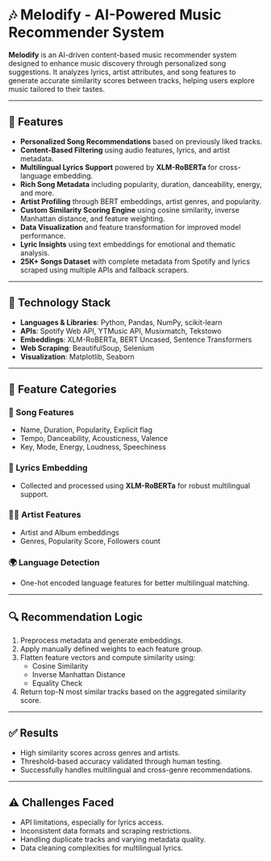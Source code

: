 # 🎶 Melodify - AI-Powered Music Recommender System

**Melodify** is an AI-driven content-based music recommender system designed to enhance music discovery through personalized song suggestions. It analyzes lyrics, artist attributes, and song features to generate accurate similarity scores between tracks, helping users explore music tailored to their tastes.

---

## 🚀 Features

- **Personalized Song Recommendations** based on previously liked tracks.
- **Content-Based Filtering** using audio features, lyrics, and artist metadata.
- **Multilingual Lyrics Support** powered by **XLM-RoBERTa** for cross-language embedding.
- **Rich Song Metadata** including popularity, duration, danceability, energy, and more.
- **Artist Profiling** through BERT embeddings, artist genres, and popularity.
- **Custom Similarity Scoring Engine** using cosine similarity, inverse Manhattan distance, and feature weighting.
- **Data Visualization** and feature transformation for improved model performance.
- **Lyric Insights** using text embeddings for emotional and thematic analysis.
- **25K+ Songs Dataset** with complete metadata from Spotify and lyrics scraped using multiple APIs and fallback scrapers.

---

## 🧠 Technology Stack

- **Languages & Libraries**: Python, Pandas, NumPy, scikit-learn
- **APIs**: Spotify Web API, YTMusic API, Musixmatch, Tekstowo
- **Embeddings**: XLM-RoBERTa, BERT Uncased, Sentence Transformers
- **Web Scraping**: BeautifulSoup, Selenium
- **Visualization**: Matplotlib, Seaborn

---

## 📂 Feature Categories

### 🎵 Song Features
- Name, Duration, Popularity, Explicit flag
- Tempo, Danceability, Acousticness, Valence
- Key, Mode, Energy, Loudness, Speechiness

### 📝 Lyrics Embedding
- Collected and processed using **XLM-RoBERTa** for robust multilingual support.

### 👨‍🎤 Artist Features
- Artist and Album embeddings
- Genres, Popularity Score, Followers count

### 🌍 Language Detection
- One-hot encoded language features for better multilingual matching.

---

## 🔍 Recommendation Logic

1. Preprocess metadata and generate embeddings.
2. Apply manually defined weights to each feature group.
3. Flatten feature vectors and compute similarity using:
   - Cosine Similarity
   - Inverse Manhattan Distance
   - Equality Check
4. Return top-N most similar tracks based on the aggregated similarity score.

---

## ✅ Results

- High similarity scores across genres and artists.
- Threshold-based accuracy validated through human testing.
- Successfully handles multilingual and cross-genre recommendations.

---

## ⚠️ Challenges Faced

- API limitations, especially for lyrics access.
- Inconsistent data formats and scraping restrictions.
- Handling duplicate tracks and varying metadata quality.
- Data cleaning complexities for multilingual lyrics.


